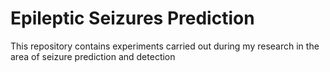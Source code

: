 # Epileptic Seizures Prediction
This repository contains experiments carried out during my research in the area of seizure prediction and detection  

